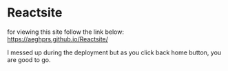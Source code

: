 # Reactsite

for viewing this site follow the link below:
https://aeghprs.github.io/Reactsite/

I messed up during the deployment but as you click back home button, you are good to go.
